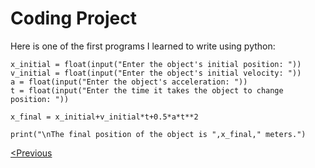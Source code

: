 # Coding Project

Here is one of the first programs I learned to write using python:

    x_initial = float(input("Enter the object's initial position: "))
    v_initial = float(input("Enter the object's initial velocity: "))
    a = float(input("Enter the object's acceleration: "))
    t = float(input("Enter the time it takes the object to change position: "))

    x_final = x_initial+v_initial*t+0.5*a*t**2

    print("\nThe final position of the object is ",x_final," meters.")
    
[<Previous](DigitalMediaProject.md)
